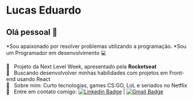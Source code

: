 # Lucas Eduardo

## Olá pessoal 👋

*Sou apaixonado por resolver problemas utilizando a programação.
*Sou um Programador em desenvolvimento :computer:

 :rocket:  &nbsp; Projeto da Next Level Week, apresentado pela **Rocketseat**
 <br/> :purple_heart: &nbsp; Buscando desenvolvolver minhas habilidades com projetos em Front-end usando React
 <br/> 💬  &nbsp; Sobre mim: Curto tecnologias, games CS:GO, LoL e seriados no Netflix
 <br/> :email: &nbsp; Entre em contato comigo: [![Linkedin Badge](https://img.shields.io/badge/-LucasEduardo-blue?style=flat-square&logo=Linkedin&logoColor=white&link=https://www.linkedin.com/in/tgmarinho/)](https://www.linkedin.com/in/lucas-eduardo-9435881b4/) 
| 
[![Gmail Badge](https://img.shields.io/badge/-lucasarinisio@hotmail.com-c14438?style=flat-square&logo=Hotmail&logoColor=white&link=mailto:lucasarinisio@hotmail.com)](mailto:lucasarinisio@hotmail.com)
